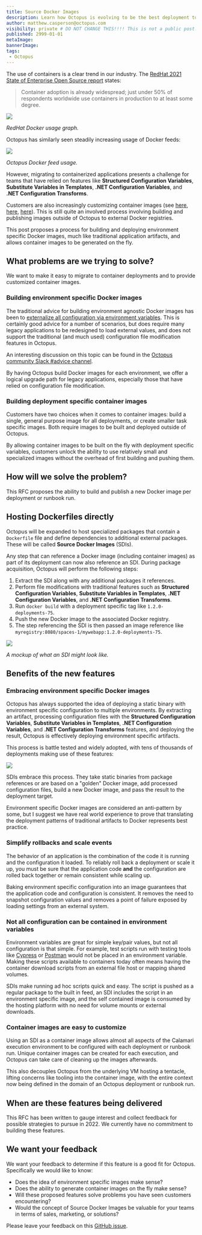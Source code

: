 ```yaml
---
title: Source Docker Images
description: Learn how Octopus is evolving to be the best deployment tool in 2022.
author: matthew.casperson@octopus.com
visibility: private # DO NOT CHANGE THIS!!!! This is not a public post!
published: 2999-01-01
metaImage: 
bannerImage: 
tags:
 - Octopus
---
```


The use of containers is a clear trend in our industry. The [RedHat 2021 State of Enterprise Open Source report](https://www.dropbox.com/s/z12oem8a29lv1zc/rh-enterprise-open-source-report-f27565-202101-en.pdf?dl=0) states:

> Container adoption is already widespread; just under 50% of respondents worldwide use containers in production to at least some degree. 

![](report.png)

*RedHat Docker usage graph.*

Octopus has similarly seen steadily increasing usage of Docker feeds:

![](dockerfeeds.png)

*Octopus Docker feed usage.*

However, migrating to containerized applications presents a challenge for teams that have relied on features like **Structured Configuration Variables**, **Substitute Variables in Templates**, **.NET Configuration Variables**, and **.NET Configuration Transforms**.

Customers are also increasingly customizing container images (see [here](https://octopusdeploy.slack.com/archives/C012AMYFLPR/p1626360196275400), [here](https://octopusdeploy.slack.com/archives/CB2QY9CTD/p1597324718325100), [here](https://octopusdeploy.slack.com/archives/CB2QY9CTD/p1593708361215100)). This is still quite an involved process involving building and publishing images outside of Octopus to external Docker registries.

This post proposes a process for building and deploying environment specific Docker images, much like traditional application artifacts, and allows container images to be generated on the fly.

## What problems are we trying to solve?

We want to make it easy to migrate to container deployments and to provide customized container images.

### Building environment specific Docker images

The traditional advice for building environment agnostic Docker images has been to [externalize all configuration via environment variables](https://12factor.net/config). This is certainly good advice for a number of scenarios, but does require many legacy applications to be redesigned to load external values, and does not support the traditional (and much used) configuration file modification features in Octopus.

An interesting discussion on this topic can be found in the [Octopus community Slack #advice channel](https://octopususergroup.slack.com/archives/C6UGLUWMQ/p1617283641350800).

By having Octopus build Docker images for each environment, we offer a logical upgrade path for legacy applications, especially those that have relied on configuration file modification.

### Building deployment specific container images

Customers have two choices when it comes to container images: build a single, general purpose image for all deployments, or create smaller task specific images. Both require images to be built and deployed outside of Octopus.

By allowing container images to be built on the fly with deployment specific variables, customers unlock the ability to use relatively small and specialized images without the overhead of first building and pushing them.

## How will we solve the problem?

This RFC proposes the ability to build and publish a new Docker image per deployment or runbook run.

## Hosting Dockerfiles directly

Octopus will be expanded to host specialized packages that contain a `Dockerfile` file and define dependencies to additional external packages. These will be called **Source Docker Images** (SDIs).

Any step that can reference a Docker image (including container images) as part of its deployment can now also reference an SDI. During package acquisition, Octopus will perform the following steps:

1. Extract the SDI along with any additional packages it references.
2. Perform file modifications with traditional features such as **Structured Configuration Variables**, **Substitute Variables in Templates**, **.NET Configuration Variables**, and **.NET Configuration Transforms**.
3. Run `docker build` with a deployment specific tag like `1.2.0-deployments-75`.
4. Push the new Docker image to the associated Docker registry.
5. The step referencing the SDI is then passed an image reference like `myregistry:8080/spaces-1/mywebapp:1.2.0-deployments-75`.

![](mockup.png)

*A mockup of what an SDI might look like.*

## Benefits of the new features

### Embracing environment specific Docker images

Octopus has always supported the idea of deploying a static binary with environment specific configuration to multiple environments. By extracting an artifact, processing configuration files with the **Structured Configuration Variables**, **Substitute Variables in Templates**, **.NET Configuration Variables**, and **.NET Configuration Transforms** features, and deploying the result, Octopus is effectively deploying environment specific artifacts.

This process is battle tested and widely adopted, with tens of thousands of deployments making use of these features:

![](configvariables.png)

SDIs embrace this process. They take static binaries from package references or are based on a "golden" Docker image, add processed configuration files, build a new Docker image, and pass the result to the deployment target.

Environment specific Docker images are considered an anti-pattern by some, but I suggest we have real world experience to prove that translating the deployment patterns of traditional artifacts to Docker represents best practice.

### Simplify rollbacks and scale events

The behavior of an application is the combination of the code it is running and the configuration it loaded. To reliably roll back a deployment or scale it up, you must be sure that the application code **and** the configuration are rolled back together or remain consistent while scaling up.

Baking environment specific configuration into an image guarantees that the application code and configuration is consistent. It removes the need to snapshot configuration values and removes a point of failure exposed by loading settings from an external system.

### Not all configuration can be contained in environment variables

Environment variables are great for simple key/pair values, but not all configuration is that simple. For example, test scripts run with testing tools like [Cypress](https://hub.docker.com/r/cypress/included) or [Postman](https://hub.docker.com/r/postman/newman/) would not be placed in an environment variable. Making these scripts available to containers today often means having the container download scripts from an external file host or mapping shared volumes.

SDIs make running ad hoc scripts quick and easy. The script is pushed as a regular package to the built in feed, an SDI includes the script in an environment specific image, and the self contained image is consumed by the hosting platform with no need for volume mounts or external downloads.

### Container images are easy to customize

Using an SDI as a container image allows almost all aspects of the Calamari execution environment to be configured with each deployment or runbook run. Unique container images can be created for each execution, and Octopus can take care of cleaning up the images afterwards.

This also decouples Octopus from the underlying VM hosting a tentacle, lifting concerns like tooling into the container image, with the entire context now being defined in the domain of an Octopus deployment or runbook run.

## When are these features being delivered

This RFC has been written to gauge interest and collect feedback for possible strategies to pursue in 2022. We currently have no commitment to building these features.

## We want your feedback

We want your feedback to determine if this feature is a good fit for Octopus. Specifically we would like to know:

* Does the idea of environment specific images make sense?
* Does the ability to generate container images on the fly make sense?
* Will these proposed features solve problems you have seen customers encountering?
* Would the concept of Source Docker Images be valuable for your teams in terms of sales, marketing, or solutions?

Please leave your feedback on this [GitHub issue](https://github.com/OctopusDeploy/StepsFeedback/issues/2).
